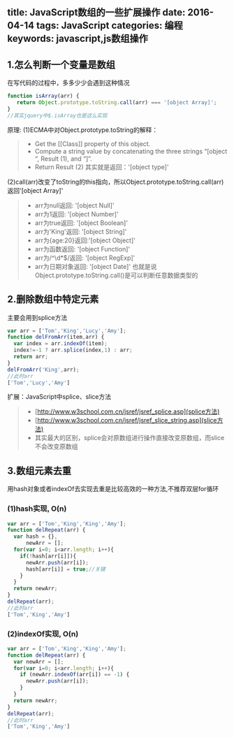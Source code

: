 title: JavaScript数组的一些扩展操作
date: 2016-04-14
tags: JavaScript
categories: 编程
keywords: javascript,js数组操作
---

## 1.怎么判断一个变量是数组
在写代码的过程中，多多少少会遇到这种情况
```javascript
function isArray(arr) {
   return Object.prototype.toString.call(arr) === '[object Array]';
}
//其实jquery中$.isArray也是这么实现
```
原理:
(1)ECMA中对Object.prototype.toString的解释：
> * Get the [[Class]] property of this object.
> * Compute a string value by concatenating the three strings “[object “, Result (1), and “]”.
> * Return Result (2)
其实就是返回：'[object type]'

<!--more-->
(2)call(arr)改变了toString的this指向，所以Object.prototype.toString.call(arr)返回'[object Array]'
> * arr为null返回:    '[object Null]'
> * arr为1返回:       '[object Number]'
> * arr为true返回:    '[object Boolean]'
> * arr为'King'返回:  '[object String]'
> * arr为{age:20}返回:'[object Object]'
> * arr为函数返回:     '[object Function]'
> * arr为/^\d*$/返回: '[object RegExp]'
> * arr为日期对象返回: '[object Date]'
也就是说Object.prototype.toString.call()是可以判断任意数据类型的

## 2.删除数组中特定元素
主要会用到splice方法
```javascript
var arr = ['Tom','King','Lucy','Amy'];
function delFromArr(item,arr) {
  var index = arr.indexOf(item);
  index!=-1 ? arr.splice(index,1) : arr;
  return arr;
}
delFromArr('King',arr);
//此时arr
['Tom','Lucy','Amy']
```
扩展：JavaScript中splice、slice方法
> * [http://www.w3school.com.cn/jsref/jsref_splice.asp](splice方法)
> * [http://www.w3school.com.cn/jsref/jsref_slice_string.asp](slice方法)
> * 其实最大的区别，splice会对原数组进行操作直接改变原数组，而slice不会改变原数组

## 3.数组元素去重
用hash对象或者indexOf去实现去重是比较高效的一种方法,不推荐双层for循环
### (1)hash实现, O(n)
```javascript
var arr = ['Tom','King','King','Amy'];
function delRepeat(arr) {
  var hash = {},
      newArr = [];
  for(var i=0; i<arr.length; i++){
    if(!hash[arr[i]]){
      newArr.push(arr[i]);
      hash[arr[i]] = true;//关键
    }
  }
  return newArr;
}
delRepeat(arr);
//此时arr
['Tom','King','Amy']
```
### (2)indexOf实现, O(n)
```javascript
var arr = ['Tom','King','King','Amy'];
function delRepeat(arr) {
  var newArr = [];
  for(var i=0; i<arr.length; i++){
    if (newArr.indexOf(arr[i]) == -1) {
      newArr.push(arr[i]);  
    }
  }
  return newArr;
}
delRepeat(arr);
//此时arr
['Tom','King','Amy']
```

